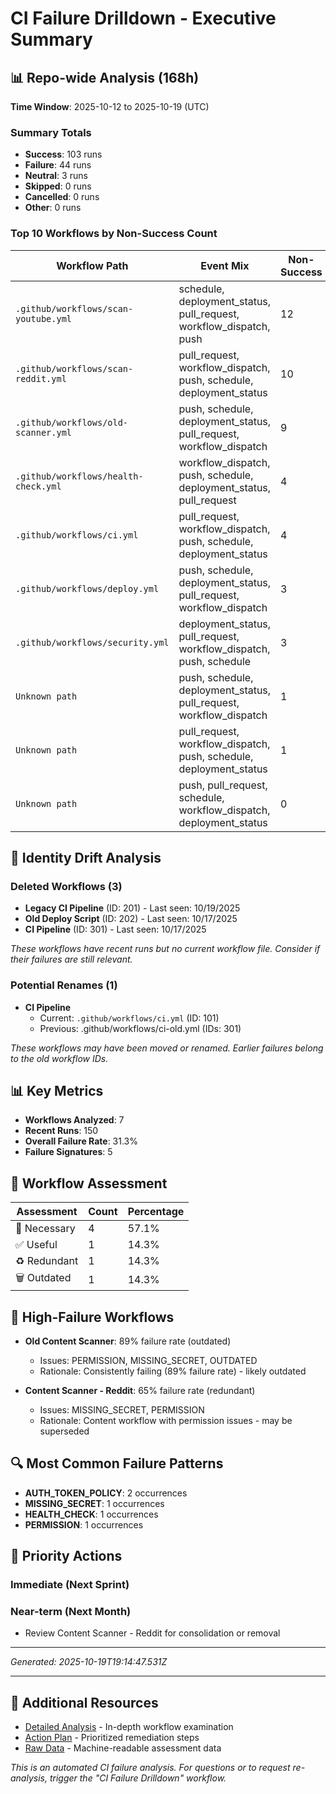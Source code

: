 # CI Failure Drilldown - Executive Summary

## 📊 Repo-wide Analysis (168h)

**Time Window**: 2025-10-12 to 2025-10-19 (UTC)

### Summary Totals
- **Success**: 103 runs
- **Failure**: 44 runs  
- **Neutral**: 3 runs
- **Skipped**: 0 runs
- **Cancelled**: 0 runs
- **Other**: 0 runs

### Top 10 Workflows by Non-Success Count

| Workflow Path | Event Mix | Non-Success | Last Failure | Primary Signature | Sample Evidence | Link |
|---------------|-----------|-------------|--------------|-------------------|-----------------|------|
| `.github/workflows/scan-youtube.yml` | schedule, deployment_status, pull_request, workflow_dispatch, push | 12 | 10/19/2025 | AUTH_TOKEN_POLICY | `YouTube API key does not meet requiremen...` | [View Workflow](.github/workflows/scan-youtube.yml) |
| `.github/workflows/scan-reddit.yml` | pull_request, workflow_dispatch, push, schedule, deployment_status | 10 | 10/19/2025 | MISSING_SECRET | `Error: REDDIT_CLIENT_ID not set` | [View Workflow](.github/workflows/scan-reddit.yml) |
| `.github/workflows/old-scanner.yml` | push, schedule, deployment_status, pull_request, workflow_dispatch | 9 | 10/19/2025 | PERMISSION | `Resource not accessible by integration` | [View Workflow](.github/workflows/old-scanner.yml) |
| `.github/workflows/health-check.yml` | workflow_dispatch, push, schedule, deployment_status, pull_request | 4 | 10/16/2025 | HEALTH_CHECK | `Health check failed for /health/deep` | [View Workflow](.github/workflows/health-check.yml) |
| `.github/workflows/ci.yml` | pull_request, workflow_dispatch, push, schedule, deployment_status | 4 | 10/18/2025 | None | `None` | [View Workflow](.github/workflows/ci.yml) |
| `.github/workflows/deploy.yml` | push, schedule, deployment_status, pull_request, workflow_dispatch | 3 | 10/15/2025 | None | `None` | [View Workflow](.github/workflows/deploy.yml) |
| `.github/workflows/security.yml` | deployment_status, pull_request, workflow_dispatch, push, schedule | 3 | 10/15/2025 | AUTH_TOKEN_POLICY | `AUTH_TOKEN weak or invalid` | [View Workflow](.github/workflows/security.yml) |
| `Unknown path` | push, schedule, deployment_status, pull_request, workflow_dispatch | 1 | 10/13/2025 | None | `None` | [View Workflow](Unknown path) |
| `Unknown path` | pull_request, workflow_dispatch, push, schedule, deployment_status | 1 | 10/14/2025 | None | `None` | [View Workflow](Unknown path) |
| `Unknown path` | push, pull_request, schedule, workflow_dispatch, deployment_status | 0 | None | None | `None` | [View Workflow](Unknown path) |


## 🔄 Identity Drift Analysis

### Deleted Workflows (3)
- **Legacy CI Pipeline** (ID: 201) - Last seen: 10/19/2025
- **Old Deploy Script** (ID: 202) - Last seen: 10/17/2025
- **CI Pipeline** (ID: 301) - Last seen: 10/17/2025

*These workflows have recent runs but no current workflow file. Consider if their failures are still relevant.*
### Potential Renames (1)
- **CI Pipeline**
  - Current: `.github/workflows/ci.yml` (ID: 101)
  - Previous: .github/workflows/ci-old.yml (IDs: 301)

*These workflows may have been moved or renamed. Earlier failures belong to the old workflow IDs.*


## 📊 Key Metrics

- **Workflows Analyzed**: 7
- **Recent Runs**: 150
- **Overall Failure Rate**: 31.3%
- **Failure Signatures**: 5

## 🎯 Workflow Assessment

| Assessment | Count | Percentage |
|------------|-------|------------|
| 🚨 Necessary | 4 | 57.1% |
| ✅ Useful | 1 | 14.3% |
| ♻️ Redundant | 1 | 14.3% |
| 🗑️ Outdated | 1 | 14.3% |

## 🚨 High-Failure Workflows

- **Old Content Scanner**: 89% failure rate (outdated)
  - Issues: PERMISSION, MISSING_SECRET, OUTDATED
  - Rationale: Consistently failing (89% failure rate) - likely outdated

- **Content Scanner - Reddit**: 65% failure rate (redundant)
  - Issues: MISSING_SECRET, PERMISSION
  - Rationale: Content workflow with permission issues - may be superseded

## 🔍 Most Common Failure Patterns

- **AUTH_TOKEN_POLICY**: 2 occurrences
- **MISSING_SECRET**: 1 occurrences
- **HEALTH_CHECK**: 1 occurrences
- **PERMISSION**: 1 occurrences

## 🎯 Priority Actions

### Immediate (Next Sprint)


### Near-term (Next Month)
- Review Content Scanner - Reddit for consolidation or removal

---
*Generated: 2025-10-19T19:14:47.531Z*

---

## 🔗 Additional Resources

- [Detailed Analysis](./DETAILED_ANALYSIS.md) - In-depth workflow examination
- [Action Plan](./ACTION_PLAN.md) - Prioritized remediation steps
- [Raw Data](./workflow_assessments.json) - Machine-readable assessment data

*This is an automated CI failure analysis. For questions or to request re-analysis, trigger the "CI Failure Drilldown" workflow.*